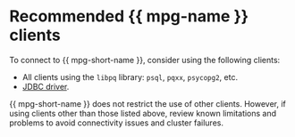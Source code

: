 # Recommended {{ mpg-name }} clients

To connect to {{ mpg-short-name }}, consider using the following clients:

- All clients using the `libpq` library: `psql`, `pqxx`, `psycopg2`, etc.
- [JDBC driver](https://jdbc.postgresql.org).

{{ mpg-short-name }} does not restrict the use of other clients. However, if using clients other than those listed above, review known limitations and problems to avoid connectivity issues and cluster failures.
